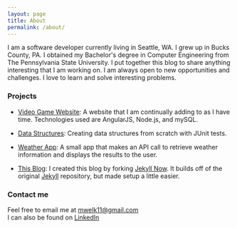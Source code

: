 ```yaml
---
layout: page
title: About
permalink: /about/
---
```


I am a software developer currently living in Seattle, WA. I grew up in Bucks County, PA. I obtained my Bachelor's degree in Computer Engineering from The Pennsylvania State University. I put together this blog to share anything interesting that I am working on. I am always open to new opportunities and challenges. I love to learn and solve interesting problems.

### Projects

* [Video Game Website](https://github.com/mwelk11/Video-Game-Website): A website that I am continually adding to as I have time. Technologies used are AngularJS, Node.js, and mySQL.

* [Data Structures](https://github.com/mwelk11/Data-Structures): Creating data structures from scratch with JUnit tests.

* [Weather App](https://github.com/mwelk11/WeatherApp): A small app that makes an API call to retrieve weather information and displays the results to the user.
 
* [This Blog](https://github.com/mwelk11/mwelk11.github.io): I created this blog by forking [Jekyll Now](https://github.com/barryclark/jekyll-now). It builds off of the original [Jekyll](https://github.com/jekyll/jekyll) repository, but made setup a little easier.

### Contact me

Feel free to email me at [mwelk11@gmail.com](mailto:mwelk11@gmail.com)  
I can also be found on [LinkedIn](www.linkedin.com/in/matthew-welk-a2b2756a)
